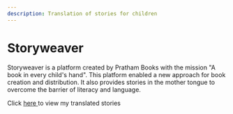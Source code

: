 ```yaml
---
description: Translation of stories for children
---
```


# Storyweaver

Storyweaver is a platform created by Pratham Books with the mission "A book in every child's hand". This platform enabled a new approach for book creation and distribution. It also provides stories in the mother tongue to overcome the barrier of literacy and language.

Click [here ](https://storyweaver.org.in/users/331770-akshatha-a-shenoy)to view my translated stories

